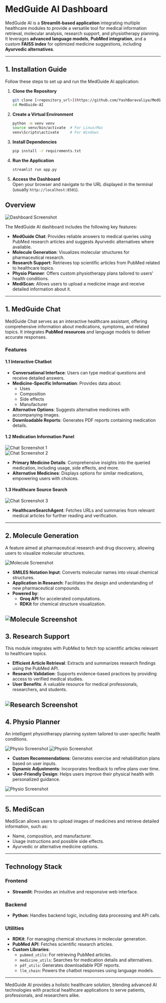 # MedGuide AI Dashboard

MedGuide AI is a **Streamlit-based application** integrating multiple healthcare modules to provide a versatile tool for medical information retrieval, molecular analysis, research support, and physiotherapy planning. It leverages **advanced language models**, **PubMed integration**, and a custom **FAISS index** for optimized medicine suggestions, including **Ayurvedic alternatives**.

---

## **1. Installation Guide**

Follow these steps to set up and run the MedGuide AI application:

1. **Clone the Repository**  
   ```bash
   git clone [<repository_url>](https://github.com/YashBaravaliya/MedGuide-AI)
   cd MedGuide-AI
   ```

2. **Create a Virtual Environment**  
   ```bash
   python -m venv venv
   source venv/bin/activate  # For Linux/Mac
   venv\Scripts\activate     # For Windows
   ```

3. **Install Dependencies**  
   ```bash
   pip install -r requirements.txt
   ```

4. **Run the Application**  
   ```bash
   streamlit run app.py
   ```

5. **Access the Dashboard**  
   Open your browser and navigate to the URL displayed in the terminal (usually `http://localhost:8501`).


## **Overview**

![Dashboard Screenshot](img/ss/Dashboard.png)

The MedGuide AI dashboard includes the following key features:

- **MedGuide Chat**: Provides reliable answers to medical queries using PubMed research articles and suggests Ayurvedic alternatives where available.
- **Molecule Generation**: Visualizes molecular structures for pharmaceutical research.
- **Research Support**: Retrieves top scientific articles from PubMed related to healthcare topics.
- **Physio Planner**: Offers custom physiotherapy plans tailored to users' health conditions.
- **MediScan**: Allows users to upload a medicine image and receive detailed information about it.

---

## **1. MedGuide Chat**

MedGuide Chat serves as an interactive healthcare assistant, offering comprehensive information about medications, symptoms, and related topics. It integrates **PubMed resources** and language models to deliver accurate responses.

### **Features**

#### **1.1 Interactive Chatbot**

- **Conversational Interface**: Users can type medical questions and receive detailed answers.
- **Medicine-Specific Information**: Provides data about:
  - Uses
  - Composition
  - Side effects
  - Manufacturer
- **Alternative Options**: Suggests alternative medicines with accompanying images.
- **Downloadable Reports**: Generates PDF reports containing medication details.

#### **1.2 Medication Information Panel**

![Chat Screenshot 1](img/ss/medGuideChat1.png)  
![Chat Screenshot 2](img/ss/medGuideChat2.png)

- **Primary Medicine Details**: Comprehensive insights into the queried medication, including usage, side effects, and more.
- **Alternative Medicines**: Displays options for similar medications, empowering users with choices.

#### **1.3 Healthcare Source Search**

![Chat Screenshot 3](img/ss/medGuideChat3.png)

- **HealthcareSearchAgent**: Fetches URLs and summaries from relevant medical articles for further reading and verification.

---

## **2. Molecule Generation**

A feature aimed at pharmaceutical research and drug discovery, allowing users to visualize molecular structures.

![Molecule Screenshot](img/ss/molecule.png)

- **SMILES Notation Input**: Converts molecular names into visual chemical structures.
- **Application in Research**: Facilitates the design and understanding of new pharmaceutical compounds.
- **Powered by**: 
  - **Groq API** for accelerated computations.
  - **RDKit** for chemical structure visualization.

![Molecule Screenshot](img/ss/molecule2.png)
---

## **3. Research Support**

This module integrates with PubMed to fetch top scientific articles relevant to healthcare topics.

- **Efficient Article Retrieval**: Extracts and summarizes research findings using the PubMed API.
- **Research Validation**: Supports evidence-based practices by providing access to verified medical studies.
- **User Benefits**: A valuable resource for medical professionals, researchers, and students.


![Research Screenshot](img/ss/Research.png)
---

## **4. Physio Planner**

An intelligent physiotherapy planning system tailored to user-specific health conditions.

![Physio Screenshot](img/ss/Physio.png)
![Physio Screenshot](img/ss/Physio2.png)

- **Custom Recommendations**: Generates exercise and rehabilitation plans based on user inputs.
- **Dynamic Adjustments**: Incorporates feedback to refine plans over time.
- **User-Friendly Design**: Helps users improve their physical health with personalized guidance.

![Physio Screenshot](img/ss/Physio3.png)

---

## **5. MediScan**

MediScan allows users to upload images of medicines and retrieve detailed information, such as:

- Name, composition, and manufacturer.
- Usage instructions and possible side effects.
- Ayurvedic or alternative medicine options.

---

## **Technology Stack**

### **Frontend**
- **Streamlit**: Provides an intuitive and responsive web interface.

### **Backend**

- **Python**: Handles backend logic, including data processing and API calls.

### **Utilities**
- **RDKit**: For managing chemical structures in molecular generation.
- **PubMed API**: Fetches scientific research articles.
- **Custom Libraries**:
  - `pubmed_utils`: For retrieving PubMed articles.
  - `medicine_utils`: Searches for medication details and alternatives.
  - `pdf_utils`: Generates downloadable PDF reports.
  - `llm_chain`: Powers the chatbot responses using language models.

---

MedGuide AI provides a holistic healthcare solution, blending advanced AI technologies with practical healthcare applications to serve patients, professionals, and researchers alike.
